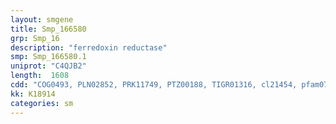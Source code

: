 ```yaml
---
layout: smgene
title: Smp_166580
grp: Smp_16
description: "ferredoxin reductase"
smp: Smp_166580.1
uniprot: "C4QJB2"
length:  1608
cdd: "COG0493, PLN02852, PRK11749, PTZ00188, TIGR01316, cl21454, pfam07992, pfam13738"
kk: K18914
categories: sm
---
```

